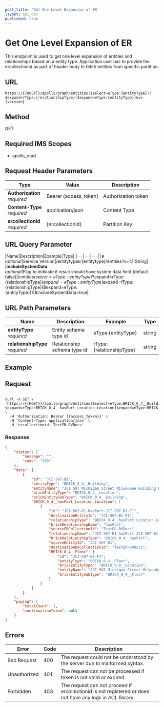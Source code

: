 ```yaml
---
post_title: 'Get One Level Expansion of ER'
layout: api_doc
published: true
---
```

# Get One Level Expansion of ER

This endpoint is used to get one level expansion of entities and relationships based on a entity type. Application user has to provide the ercollectionid as part of header body to fetch entities from specific partition.

## URL

`https://{{HOST}}/apollo/graph/entities($select=eType:{entityType})?$expand=rType:{relationshipType}($expand=eType:{entityType})&v={version}`


## Method

<div class="get">GET</div>

## Required IMS Scopes

* apollo_read

## Request Header Parameters

|Type|Value|Description|
|---|---|---|
|**Authorization** <br>*required*|Bearer {access_token}|Authorization token|
|**Content-Type** <br>*required*|application/json|Content Type|
|**ercollectionid** <br>*required*|{ercollectionid}|Partition Key|

## URL Query Parameter

|Name|Description|Example|Type|
|---|---|---|
|**v** <br>*optional*|Service Version|/entitytypes/{entitytype}/entities?v=1.1|String|
|**includeSystemData** <br>*optional*|Flag to indicate if result should have system data field (default false)|/entities($select=eType:{entityType})?$expand=rType:{relationshipType}($expand=eType:{entityType}($expand=rType:{relationshipType}($expand=eType:{entityType})))&includeSystemData=true|

## URL Path Parameters

|Name|Description|Example|Type|
|---|---|---|---|
|**entityType** <br>*required*|Entity schema type id|eType:{entityType}|string|
|**relationshipType** <br>*required*|Relationship schema type id|rType:{relationshipType}|string|


## Example

## Request

```shell

curl -X GET \
'https://{{HOST}}/apollo/graph/entities($select=eType:BRICK_0_4__Building)?$expand=rType:BRICK_0_4__hasPart_Location_Location($expand=eType:BRICK_0_4__Floor)&v=1.1' \
  -H 'Authorization: Bearer {{access_token}}' \
  -H 'Content-Type: application/json' \
  -H 'ercollectionid: TestER-DVDocs' 

```

### Response

```json
{
    "status": {
        "message": "",
        "code": "200"
    },
    "data": [
        {
            "id": "JCI-507-B1",
            "entityType": "BRICK_0_4__Building",
            "entityName": "JCI 507 Michigan Street Milwaukee Building B1",
            "brickEntityType": "BRICK_0_4__Location",
            "brickEntitySubType": "BRICK_0_4__Building",
            "BRICK_0_4__hasPart_Location_Location": [
                {
                    "id": "JCI-507-B1-hasPart-JCI-507-B1-F1",
                    "destinationEntityId": "JCI-507-B1-F1",
                    "relationshipType": "BRICK_0_4__hasPart_Location_Location",
                    "brickRelationshipName": "hasPart",
                    "sourceERCollectionId": "TestER-DVDocs",
                    "relationshipName": "JCI-507-B1 hasPart JCI-507-B1-F1",
                    "brickRelationshipType": "BRICK_0_4__hasPart",
                    "sourceEntityId": "JCI-507-B1",
                    "destinationERCollectionId": "TestER-DVDocs",
                    "BRICK_0_4__Floor": {
                        "id": "JCI-507-B1-F1",
                        "entityType": "BRICK_0_4__Floor",
                        "brickEntityType": "BRICK_0_4__Location",
                        "entityName": "JCI 507 Michigan Street Milwaukee Building B1 Floor F1",
                        "brickEntitySubType": "BRICK_0_4__Floor"
                    }
                }
            ]
        }
    ],
    "paging": {
        "totalCount": 1,
        "continuationToken": null
    }
}
```

## Errors

|Error|Code|Description|
|---|---|---|
|Bad Request | 400| The request could not be understood by the server due to malformed syntax. |
|Unauthorized | 401| The request can not be processed if token is not valid or expired. |
|Forbidden | 403| The request can not proceed if ercollectionid is not registered or does not have any logs in ACL library. |
